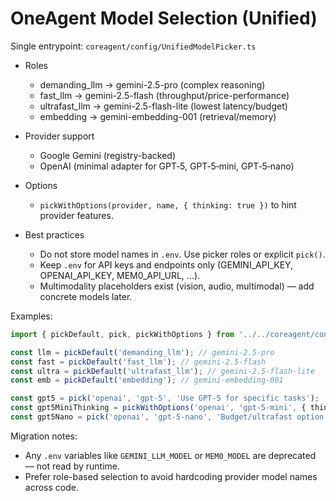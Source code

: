 # OneAgent Model Selection (Unified)

Single entrypoint: `coreagent/config/UnifiedModelPicker.ts`

- Roles
  - demanding_llm → gemini-2.5-pro (complex reasoning)
  - fast_llm → gemini-2.5-flash (throughput/price-performance)
  - ultrafast_llm → gemini-2.5-flash-lite (lowest latency/budget)
  - embedding → gemini-embedding-001 (retrieval/memory)

- Provider support
  - Google Gemini (registry-backed)
  - OpenAI (minimal adapter for GPT‑5, GPT‑5‑mini, GPT‑5‑nano)

- Options
  - `pickWithOptions(provider, name, { thinking: true })` to hint provider features.

- Best practices
  - Do not store model names in `.env`. Use picker roles or explicit `pick()`.
  - Keep `.env` for API keys and endpoints only (GEMINI_API_KEY, OPENAI_API_KEY, MEM0_API_URL, …).
  - Multimodality placeholders exist (vision, audio, multimodal) — add concrete models later.

Examples:

```ts
import { pickDefault, pick, pickWithOptions } from '../../coreagent/config/UnifiedModelPicker';

const llm = pickDefault('demanding_llm'); // gemini-2.5-pro
const fast = pickDefault('fast_llm'); // gemini-2.5-flash
const ultra = pickDefault('ultrafast_llm'); // gemini-2.5-flash-lite
const emb = pickDefault('embedding'); // gemini-embedding-001

const gpt5 = pick('openai', 'gpt-5', 'Use GPT‑5 for specific tasks');
const gpt5MiniThinking = pickWithOptions('openai', 'gpt-5-mini', { thinking: true });
const gpt5Nano = pick('openai', 'gpt-5-nano', 'Budget/ultrafast option');
```

Migration notes:

- Any `.env` variables like `GEMINI_LLM_MODEL` or `MEM0_MODEL` are deprecated — not read by runtime.
- Prefer role-based selection to avoid hardcoding provider model names across code.
